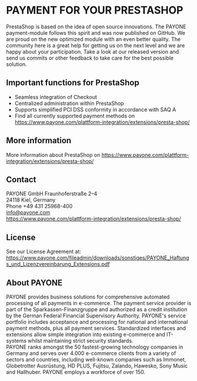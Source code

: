 # PAYMENT FOR YOUR PRESTASHOP

PrestaShop is based on the idea of open source innovations. The PAYONE payment-module follows this spirit and was now published on GitHub. We are proud on the new optimized module with an even better quality. The community here is a great help for getting us on the next level and we are happy about your participation. Take a look at our released version and send us commits or other feedback to take care for the best possible solution.

## Important functions for PrestaShop

* Seamless integration of Checkout
* Centralized administration within PrestaShop
* Supports simplified PCI DSS conformity in accordance with SAQ A
* Find all currently supported payment methods on https://www.payone.com/plattform-integration/extensions/presta-shop/

## More information
More information about PrestaShop on https://www.payone.com/plattform-integration/extensions/presta-shop/

## Contact
PAYONE GmbH Fraunhoferstraße 2–4<br>
24118 Kiel, Germany <br>
Phone +49 431 25968-400 <br> 
info@payone.com<br>
https://www.payone.com/plattform-integration/extensions/presta-shop/

## License
See our License Agreement at: https://www.payone.com/fileadmin/downloads/sonstiges/PAYONE_Haftungs_und_Lizenzvereinbarung_Extensions.pdf

## About PAYONE
PAYONE provides business solutions for comprehensive automated processing of all payments in e-commerce. The payment service provider is part of the Sparkassen-Finanzgruppe and authorized as a credit institution by the German Federal Financial Supervisory Authority. PAYONE's service portfolio includes acceptance and processing for national and international payment methods, plus all payment services. Standardized interfaces and extensions allow simple integration into existing e-commerce and IT-systems whilst maintaining strict security standards.<br>
PAYONE ranks amongst the 50 fastest-growing technology companies in Germany and serves over 4.000 e-commerce clients from a variety of sectors and countries, including well-known companies such as Immonet, Globetrotter Ausrüstung, HD PLUS, Fujitsu, Zalando, Hawesko, Sony Music and Hallhuber. PAYONE employs a workforce of over 150.
